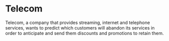 # Telecom
Telecom, a company that provides streaming, internet and telephone services, wants to predict which customers will abandon its services in order to anticipate and send them discounts and promotions to retain them.

<!-- TODO Poner más detalles en el readme. Específicamente, cómo ejecutar el proyecto y cuál es el output -->
<!-- TODO Agregar requirements.txt -->
